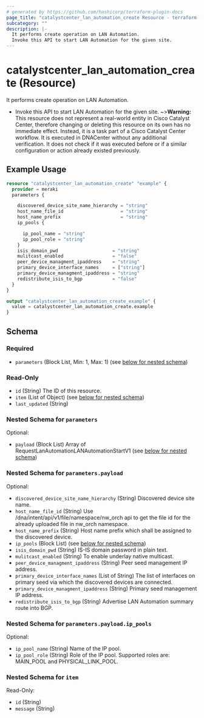 ```yaml
---
# generated by https://github.com/hashicorp/terraform-plugin-docs
page_title: "catalystcenter_lan_automation_create Resource - terraform-provider-catalystcenter"
subcategory: ""
description: |-
  It performs create operation on LAN Automation.
  Invoke this API to start LAN Automation for the given site.
---
```


# catalystcenter_lan_automation_create (Resource)

It performs create operation on LAN Automation.

- Invoke this API to start LAN Automation for the given site.
~>**Warning:**
This resource does not represent a real-world entity in Cisco Catalyst Center, therefore changing or deleting this resource on its own has no immediate effect.
Instead, it is a task part of a Cisco Catalyst Center workflow. It is executed in DNACenter without any additional verification. It does not check if it was executed before or if a similar configuration or action already existed previously.

## Example Usage

```terraform
resource "catalystcenter_lan_automation_create" "example" {
  provider = meraki
  parameters {

    discovered_device_site_name_hierarchy = "string"
    host_name_file_id                     = "string"
    host_name_prefix                      = "string"
    ip_pools {

      ip_pool_name = "string"
      ip_pool_role = "string"
    }
    isis_domain_pwd                    = "string"
    mulitcast_enabled                  = "false"
    peer_device_managment_ipaddress    = "string"
    primary_device_interface_names     = ["string"]
    primary_device_managment_ipaddress = "string"
    redistribute_isis_to_bgp           = "false"
  }
}

output "catalystcenter_lan_automation_create_example" {
  value = catalystcenter_lan_automation_create.example
}
```

<!-- schema generated by tfplugindocs -->
## Schema

### Required

- `parameters` (Block List, Min: 1, Max: 1) (see [below for nested schema](#nestedblock--parameters))

### Read-Only

- `id` (String) The ID of this resource.
- `item` (List of Object) (see [below for nested schema](#nestedatt--item))
- `last_updated` (String)

<a id="nestedblock--parameters"></a>
### Nested Schema for `parameters`

Optional:

- `payload` (Block List) Array of RequestLanAutomationLANAutomationStartV1 (see [below for nested schema](#nestedblock--parameters--payload))

<a id="nestedblock--parameters--payload"></a>
### Nested Schema for `parameters.payload`

Optional:

- `discovered_device_site_name_hierarchy` (String) Discovered device site name.
- `host_name_file_id` (String) Use /dna/intent/api/v1/file/namespace/nw_orch api to get the file id for the already uploaded file in nw_orch namespace.
- `host_name_prefix` (String) Host name prefix which shall be assigned to the discovered device.
- `ip_pools` (Block List) (see [below for nested schema](#nestedblock--parameters--payload--ip_pools))
- `isis_domain_pwd` (String) IS-IS domain password in plain text.
- `mulitcast_enabled` (String) To enable underlay native multicast.
- `peer_device_managment_ipaddress` (String) Peer seed management IP address.
- `primary_device_interface_names` (List of String) The list of interfaces on primary seed via which the discovered devices are connected.
- `primary_device_managment_ipaddress` (String) Primary seed management IP address.
- `redistribute_isis_to_bgp` (String) Advertise LAN Automation summary route into BGP.

<a id="nestedblock--parameters--payload--ip_pools"></a>
### Nested Schema for `parameters.payload.ip_pools`

Optional:

- `ip_pool_name` (String) Name of the IP pool.
- `ip_pool_role` (String) Role of the IP pool. Supported roles are: MAIN_POOL and PHYSICAL_LINK_POOL.




<a id="nestedatt--item"></a>
### Nested Schema for `item`

Read-Only:

- `id` (String)
- `message` (String)

